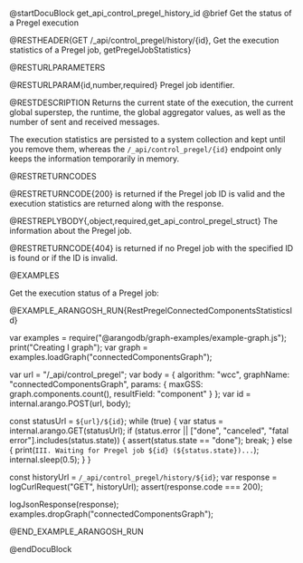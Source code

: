 @startDocuBlock get_api_control_pregel_history_id
@brief Get the status of a Pregel execution

@RESTHEADER{GET /_api/control_pregel/history/{id}, Get the execution statistics of a Pregel job, getPregelJobStatistics}

@RESTURLPARAMETERS

@RESTURLPARAM{id,number,required}
Pregel job identifier.

@RESTDESCRIPTION
Returns the current state of the execution, the current global superstep, the
runtime, the global aggregator values, as well as the number of sent and
received messages.

The execution statistics are persisted to a system collection and kept until you
remove them, whereas the `/_api/control_pregel/{id}` endpoint only keeps the
information temporarily in memory.

@RESTRETURNCODES

@RESTRETURNCODE{200}
is returned if the Pregel job ID is valid and the execution statistics are
returned along with the response.

@RESTREPLYBODY{,object,required,get_api_control_pregel_struct}
The information about the Pregel job.

@RESTRETURNCODE{404}
is returned if no Pregel job with the specified ID is found or if the ID
is invalid.

@EXAMPLES

Get the execution status of a Pregel job:

@EXAMPLE_ARANGOSH_RUN{RestPregelConnectedComponentsStatisticsId}

var examples = require("@arangodb/graph-examples/example-graph.js");
print("Creating I graph");
var graph = examples.loadGraph("connectedComponentsGraph");

var url = "/_api/control_pregel";
var body = {
algorithm: "wcc",
graphName: "connectedComponentsGraph",
params: {
maxGSS: graph.components.count(),
resultField: "component"
}
};
var id = internal.arango.POST(url, body);

const statusUrl = `${url}/${id}`;
while (true) {
var status = internal.arango.GET(statusUrl);
if (status.error || ["done", "canceled", "fatal error"].includes(status.state)) {
assert(status.state == "done");
break;
} else {
print(`III. Waiting for Pregel job ${id} (${status.state})...`);
internal.sleep(0.5);
}
}

const historyUrl = `/_api/control_pregel/history/${id}`;
var response = logCurlRequest("GET", historyUrl);
assert(response.code === 200);

logJsonResponse(response);
examples.dropGraph("connectedComponentsGraph");

@END_EXAMPLE_ARANGOSH_RUN

@endDocuBlock
